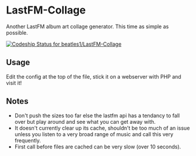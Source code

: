 # LastFM-Collage
Another LastFM album art collage generator. This time as simple as possible.

[ ![Codeship Status for beatles1/LastFM-Collage](https://app.codeship.com/projects/c48c7220-949f-0135-0ea9-46500c19f542/status?branch=master)](https://app.codeship.com/projects/250983)

## Usage
Edit the config at the top of the file, stick it on a webserver with PHP and visit it!

## Notes
* Don't push the sizes too far else the lastfm api has a tendancy to fall over but play around and see what you can get away with.
* It doesn't currently clear up its cache, shouldn't be too much of an issue unless you listen to a very broad range of music and call this very frequently.
* First call before files are cached can be very slow (over 10 seconds).
